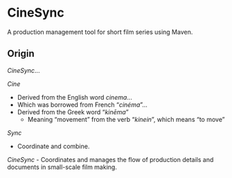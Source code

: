 # CineSync
A production management tool for short film series using Maven.

## Origin
_CineSync_...

*Cine*
- Derived from the English word _cinema_...
- Which was borrowed from French “_cinéma_”...
- Derived from the Greek word “_kinēma_”
  - Meaning “movement” from the verb “_kinein_”, which means “to move”
 
*Sync*
- Coordinate and combine.

_CineSync_ - Coordinates and manages the flow of production details and documents in small-scale film making.
